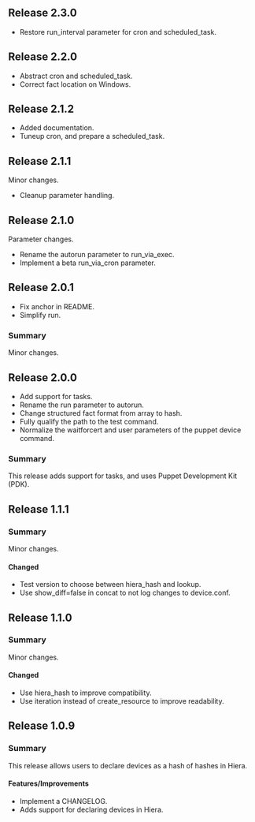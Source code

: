 ## Release 2.3.0

- Restore run_interval parameter for cron and scheduled_task.

## Release 2.2.0

- Abstract cron and scheduled_task.
- Correct fact location on Windows.

## Release 2.1.2

- Added documentation.
- Tuneup cron, and prepare a scheduled_task.

## Release 2.1.1

Minor changes.

- Cleanup parameter handling.

## Release 2.1.0

Parameter changes.

- Rename the autorun parameter to run_via_exec.
- Implement a beta run_via_cron parameter.

## Release 2.0.1

- Fix anchor in README.
- Simplify run.

### Summary

Minor changes.

## Release 2.0.0

- Add support for tasks.
- Rename the run parameter to autorun.
- Change structured fact format from array to hash.
- Fully qualify the path to the test command.
- Normalize the waitforcert and user parameters of the puppet device command.

### Summary

This release adds support for tasks, and uses Puppet Development Kit (PDK).

## Release 1.1.1

### Summary

Minor changes.

#### Changed

- Test version to choose between hiera_hash and lookup.
- Use show_diff=false in concat to not log changes to device.conf.

## Release 1.1.0

### Summary

Minor changes.

#### Changed

- Use hiera_hash to improve compatibility.
- Use iteration instead of create_resource to improve readability.

## Release 1.0.9

### Summary

This release allows users to declare devices as a hash of hashes in Hiera.

#### Features/Improvements

- Implement a CHANGELOG.
- Adds support for declaring devices in Hiera.
